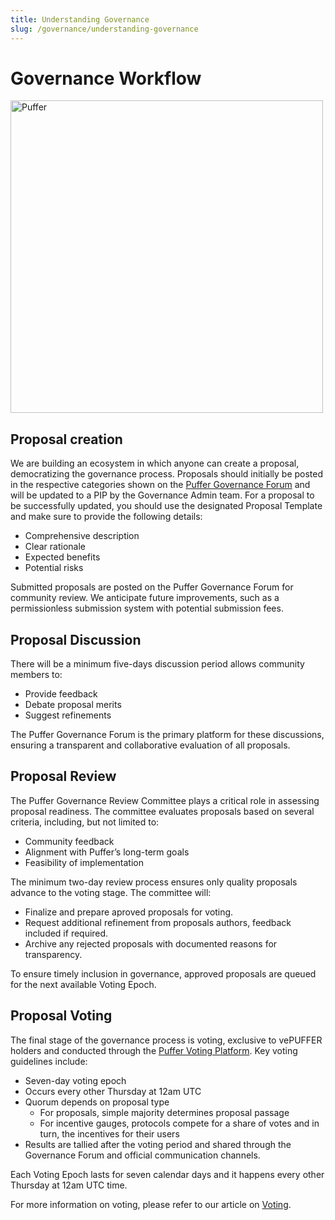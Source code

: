 ```yaml
---
title: Understanding Governance
slug: /governance/understanding-governance
---
```


# Governance Workflow

<img src="/img/governance-workflow-model.webp" height="500" alt="Puffer"></img>

## Proposal creation

We are building an ecosystem in which anyone can create a proposal, democratizing the governance process. Proposals should initially be posted in the respective categories shown on the [Puffer Governance Forum](https://governance.puffer.fi/) and will be updated to a PIP by the Governance Admin team. For a proposal to be successfully updated, you should use the designated Proposal Template and make sure to provide the following details:

- Comprehensive description
- Clear rationale
- Expected benefits
- Potential risks

Submitted proposals are posted on the Puffer Governance Forum for community review. We anticipate future improvements, such as a permissionless submission system with potential submission fees.

## Proposal Discussion

There will be a minimum five-days discussion period allows community members to:

- Provide feedback
- Debate proposal merits
- Suggest refinements

The Puffer Governance Forum is the primary platform for these discussions, ensuring a transparent and collaborative evaluation of all proposals.

## Proposal Review

The Puffer Governance Review Committee plays a critical role in assessing proposal readiness. The committee evaluates proposals based on several criteria, including, but not limited to:

- Community feedback
- Alignment with Puffer’s long-term goals
- Feasibility of implementation

The minimum two-day review process ensures only quality proposals advance to the voting stage. The committee will:

- Finalize and prepare aproved proposals for voting.
- Request additional refinement from proposals authors, feedback included if required.
- Archive any rejected proposals with documented reasons for transparency.

To ensure timely inclusion in governance, approved proposals are queued for the next available Voting Epoch.

## Proposal Voting

The final stage of the governance process is voting, exclusive to vePUFFER holders and conducted through the [Puffer Voting Platform](https://vote.puffer.fi/). Key voting guidelines include:

- Seven-day voting epoch
- Occurs every other Thursday at 12am UTC
- Quorum depends on proposal type
  - For proposals, simple majority determines proposal passage
  - For incentive gauges, protocols compete for a share of votes and in turn, the incentives for their users
- Results are tallied after the voting period and shared through the Governance Forum and official communication channels.

Each Voting Epoch lasts for seven calendar days and it happens every other Thursday at 12am UTC time.

For more information on voting, please refer to our article on [Voting](./governance-voting.md).
